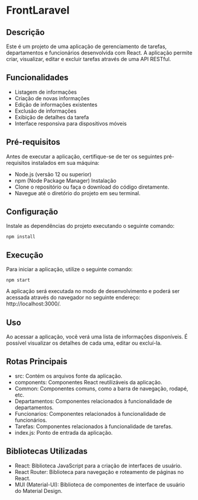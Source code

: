 # FrontLaravel

## Descrição

Este é um projeto de uma aplicação de gerenciamento de tarefas, departamentos e funcionários desenvolvida com React. A aplicação permite criar, visualizar, editar e excluir tarefas através de uma API RESTful.

## Funcionalidades

- Listagem de informações
- Criação de novas informações
- Edição de informações existentes
- Exclusão de informações
- Exibição de detalhes da tarefa
- Interface responsiva para dispositivos móveis

## Pré-requisitos

Antes de executar a aplicação, certifique-se de ter os seguintes pré-requisitos instalados em sua máquina:

- Node.js (versão 12 ou superior)
- npm (Node Package Manager)
Instalação
- Clone o repositório ou faça o download do código diretamente.
- Navegue até o diretório do projeto em seu terminal.

## Configuração
Instale as dependências do projeto executando o seguinte comando:
```
npm install
```

## Execução
Para iniciar a aplicação, utilize o seguinte comando:

```
npm start
```
A aplicação será executada no modo de desenvolvimento e poderá ser acessada através do navegador no seguinte endereço: http://localhost:3000/.

## Uso
Ao acessar a aplicação, você verá uma lista de informações disponíveis. É possível visualizar os detalhes de cada uma, editar ou excluí-la.

## Rotas Principais
- src: Contém os arquivos fonte da aplicação.
- components: Componentes React reutilizáveis da aplicação.
- Common: Componentes comuns, como a barra de navegação, rodapé, etc.
- Departamentos: Componentes relacionados à funcionalidade de departamentos.
- Funcionarios: Componentes relacionados à funcionalidade de funcionários.
- Tarefas: Componentes relacionados à funcionalidade de tarefas.
- index.js: Ponto de entrada da aplicação.

## Bibliotecas Utilizadas
- React: Biblioteca JavaScript para a criação de interfaces de usuário.
- React Router: Biblioteca para navegação e roteamento de páginas no React.
- MUI (Material-UI): Biblioteca de componentes de interface de usuário do Material Design.